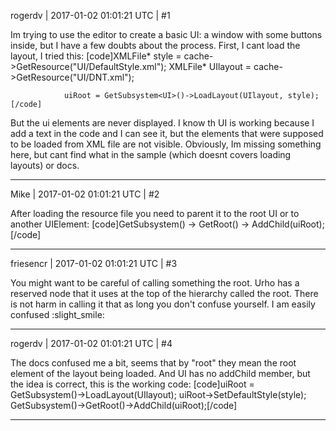 rogerdv | 2017-01-02 01:01:21 UTC | #1

Im trying to use the editor to create a basic UI: a window with some buttons inside, but I have a few doubts about the process. First, I cant load the layout, I tried this:
[code]XMLFile* style = cache->GetResource<XMLFile>("UI/DefaultStyle.xml");
				XMLFile* UIlayout = cache->GetResource<XMLFile>("UI/DNT.xml");

				uiRoot = GetSubsystem<UI>()->LoadLayout(UIlayout, style);[/code]
But the ui elements are never displayed. I know th UI is working because I add a text in the code and I can see it, but the elements that were supposed to be loaded from XML file are not visible. Obviously, Im missing something here, but cant find what in the sample (which doesnt covers loading layouts) or docs.

-------------------------

Mike | 2017-01-02 01:01:21 UTC | #2

After loading the resource file you need to parent it to the root UI or to another UIElement:
[code]GetSubsystem<UI>() -> GetRoot() -> AddChild(uiRoot);[/code]

-------------------------

friesencr | 2017-01-02 01:01:21 UTC | #3

You might want to be careful of calling something the root.  Urho has a reserved node that it uses at the top of the hierarchy called the root.  There is not harm in calling it that as long you don't confuse yourself.  I am easily confused :slight_smile:

-------------------------

rogerdv | 2017-01-02 01:01:21 UTC | #4

The docs confused me a bit, seems that by "root" they mean the root element of the layout being loaded. And UI has no addChild member, but the idea is correct, this is the working code:
[code]uiRoot = GetSubsystem<UI>()->LoadLayout(UIlayout);
				uiRoot->SetDefaultStyle(style);
				GetSubsystem<UI>()->GetRoot()->AddChild(uiRoot);[/code]

-------------------------

